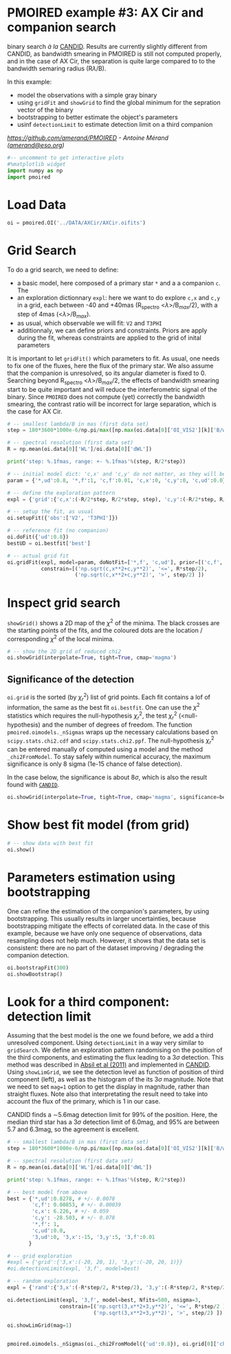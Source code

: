 # PMOIRED example #3: AX Cir and companion search

binary search *à la* [CANDID](https://github.com/amerand/CANDID). Results are currently slightly different from CANDID, as bandwidth smearing in PMOIRED is still not computed properly, and in the case of AX Cir, the separation is quite large compared to to the bandwidth semaring radius (R$\lambda$/B).  

In this example:
- model the observations with a simple gray binary 
- using `gridFit` and `showGrid` to find the global minimum for the sepration vector of the binary
- bootstrapping to better estimate the object's parameters
- usinf `detectionLimit` to estimate detection limit on a third companion

*https://github.com/amerand/PMOIRED - Antoine Mérand (amerand@eso.org)*


```python
#-- uncomment to get interactive plots
#%matplotlib widget
import numpy as np
import pmoired
```

# Load Data


```python
oi = pmoired.OI('../DATA/AXCir/AXCir.oifits')
```

# Grid Search
To do a grid search, we need to define:
- a basic model, here composed of a primary star `*` and a a companion `c`. The 
- an exploration dictionnary `expl`: here we want to do explore `c,x` and `c,y` in a grid, each between -40 and +40mas (R$_\mathrm{spectro}$ <$\lambda$>/B$_{max}$/2), with a step of 4mas (<$\lambda$>/B$_{max}$).    
- as usual, which observable we will fit: `V2` and `T3PHI`
- additionnaly, we can define priors and constraints. Priors are apply during the fit, whereas constraints are applied to the grid of inital parameters

It is important to let `gridFit()` which parameters to fit. As usual, one needs to fix one of the fluxes, here the flux of the primary star. We also assume that the companion is unresolved, so its angular diameter is fixed to 0. Searching beyond R$_\mathrm{spectro}$ <$\lambda$>/B$_{max}$/2, the effects of bandwidth smearing start to be quite important and will reduce the interferometric signal of the binary. Since `PMOIRED` does not compute (yet) correctly the bandwidth smearing, the contrast ratio will be incorrect for large separation, which is the case for AX Cir.   


```python
# -- smallest lambda/B in mas (first data set) 
step = 180*3600*1000e-6/np.pi/max([np.max(oi.data[0]['OI_VIS2'][k]['B/wl']) for k in oi.data[0]['OI_VIS2']])

# -- spectral resolution (first data set) 
R = np.mean(oi.data[0]['WL']/oi.data[0]['dWL'])

print('step: %.1fmas, range: +- %.1fmas'%(step, R/2*step))

# -- initial model dict: 'c,x' and 'c,y' do not matter, as they will be explored in the fit
param = {'*,ud':0.8, '*,f':1, 'c,f':0.01, 'c,x':0, 'c,y':0, 'c,ud':0.0}

# -- define the exploration pattern
expl = {'grid':{'c,x':(-R/2*step, R/2*step, step), 'c,y':(-R/2*step, R/2*step, step)}}

# -- setup the fit, as usual
oi.setupFit({'obs':['V2', 'T3PHI']})

# -- reference fit (no companion)
oi.doFit({'ud':0.8})
bestUD = oi.bestfit['best']

# -- actual grid fit
oi.gridFit(expl, model=param, doNotFit=['*,f', 'c,ud'], prior=[('c,f', '<', 1)], 
           constrain=[('np.sqrt(c,x**2+c,y**2)', '<=', R*step/2),
                      ('np.sqrt(c,x**2+c,y**2)', '>', step/2) ])
```

# Inspect grid search

`showGrid()` shows a 2D map of the $\chi^2$ of the minima. The black crosses are the starting points of the fits, and the coloured dots are the location / corresponding $\chi^2$ of the local minima.


```python
# -- show the 2D grid of reduced chi2
oi.showGrid(interpolate=True, tight=True, cmap='magma')
```

## Significance of the detection

`oi.grid` is the sorted (by $\chi_r^2$) list of grid points. Each fit contains a lof of information, the same as the best fit `oi.bestfit`. One can use the $\chi^2$ statistics which requires the null-hypothesis $\chi_r^2$, the test $\chi_r^2$ (<null-hypothesis) and the number of degrees of freedom. The function `pmoired.oimodels._nSigmas` wraps up the necessary calculations based on `scipy.stats.chi2.cdf` and `scipy.stats.chi2.ppf`. The null-hypothesis $\chi_r^2$ can be entered manually of computed using a model and the method `_chi2FromModel`. To stay safely within numerical accuracy, the maximum significance is only 8 sigma (1e-15 chance of false detection).

In the case below, the significance is about 8$\sigma$, which is also the result found with [`CANDID`](https://github.com/amerand/CANDID).


```python
oi.showGrid(interpolate=True, tight=True, cmap='magma', significance=bestUD)
```

# Show best fit model (from grid)


```python
# -- show data with best fit 
oi.show()
```

# Parameters estimation using bootstrapping
One can refine the estimation of the companion's parameters, by using bootstrapping. This usually results in larger uncertainties, because bootstrapping mitigate the effects of correlated data. In the case of this example, because we have only one sequence of observations, data resampling does not help much. However, it shows that the data set is consistent: there are no part of the dataset improving / degrading the companion detection.


```python
oi.bootstrapFit(300)
oi.showBootstrap()
```

# Look for a third component: detection limit

Assuming that the best model is the one we found before, we add a third unresolved component. Using `detectionLimit` in a way very similar to `gridSearch`. We define an exploration pattern randomising on the position of the third components, and estimating the flux leading to a 3$\sigma$ detection. This method was described in [Absil et al (2011)](https://ui.adsabs.harvard.edu/abs/2011A%26A...535A..68A/abstract) and implemented in [CANDID](https://github.com/amerand/CANDID). Using `showLimGrid`, we see the detection level as function of position of third component (left), as well as the histogram of the its 3$\sigma$ magnitude. Note that we need to set `mag=1` option to get the display in magnitude, rather than straight fluxes. Note also that interpretating the result need to take into account the flux of the primary, which is 1 in our case.  

CANDID finds a $\sim$5.6mag detection limit for 99% of the position. Here, the median third star has a 3$\sigma$ detection limit of 6.0mag, and 95% are between 5.7 and 6.3mag, so the agreement is excellent. 


```python
# -- smallest lambda/B in mas (first data set) 
step = 180*3600*1000e-6/np.pi/max([np.max(oi.data[0]['OI_VIS2'][k]['B/wl']) for k in oi.data[0]['OI_VIS2']])

# -- spectral resolution (first data set) 
R = np.mean(oi.data[0]['WL']/oi.data[0]['dWL'])

print('step: %.1fmas, range: +- %.1fmas'%(step, R/2*step))

# -- best model from above
best = {'*,ud':0.8278, # +/- 0.0078
        'c,f': 0.00853, # +/- 0.00039
        'c,x': 6.226, # +/- 0.059
        'c,y': -28.503, # +/- 0.078
        '*,f': 1,
        'c,ud':0.0,
        '3,ud':0, '3,x':-15, '3,y':5, '3,f':0.01
       }

# -- grid exploration
#expl = {'grid':{'3,x':(-20, 20, 1), '3,y':(-20, 20, 1)}}
#oi.detectionLimit(expl, '3,f', model=best)

# -- random exploration
expl = {'rand':{'3,x':(-R*step/2, R*step/2), '3,y':(-R*step/2, R*step/2)}}

oi.detectionLimit(expl, '3,f', model=best, Nfits=500, nsigma=3, 
                 constrain=[('np.sqrt(3,x**2+3,y**2)', '<=', R*step/2 ),
                            ('np.sqrt(3,x**2+3,y**2)', '>', step/2) ])
 
oi.showLimGrid(mag=1)
```


```python

```


```python
pmoired.oimodels._nSigmas(oi._chi2FromModel({'ud':0.8}), oi.grid[0]['chi2'], oi.grid[0]['ndof'])
```


```python

```
